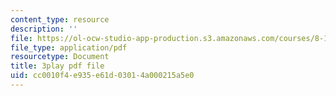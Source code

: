 ```yaml
---
content_type: resource
description: ''
file: https://ol-ocw-studio-app-production.s3.amazonaws.com/courses/8-13-14-experimental-physics-i-ii-junior-lab-fall-2016-spring-2017/cc0010f4e935e61d03014a000215a5e0_pGqJkKxpBl0.pdf
file_type: application/pdf
resourcetype: Document
title: 3play pdf file
uid: cc0010f4-e935-e61d-0301-4a000215a5e0
---
```

